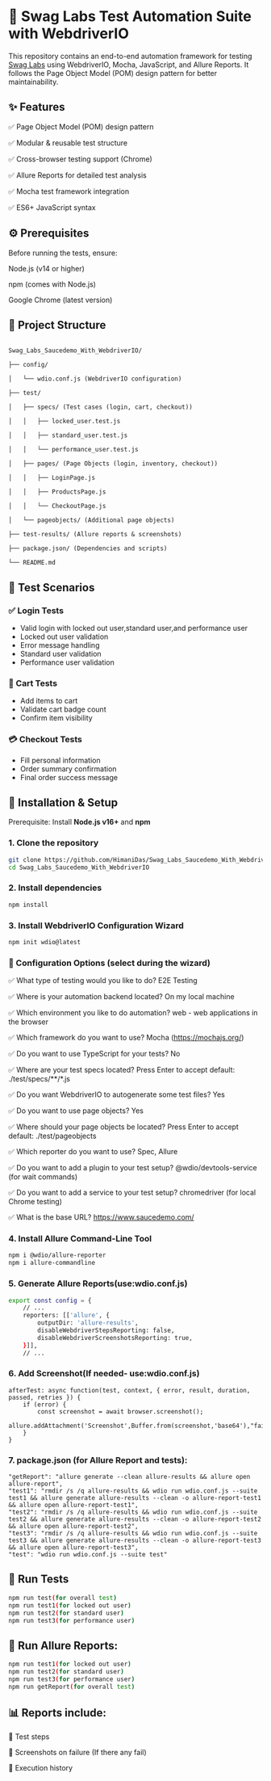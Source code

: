 # 🧪 Swag Labs Test Automation Suite with WebdriverIO

This repository contains an end-to-end automation framework for testing [Swag Labs](https://www.saucedemo.com/) using WebdriverIO, Mocha, JavaScript, and Allure Reports. It follows the Page Object Model (POM) design pattern for better maintainability.

## ✨ Features

✅ Page Object Model (POM) design pattern

✅ Modular & reusable test structure

✅ Cross-browser testing support (Chrome)

✅ Allure Reports for detailed test analysis

✅ Mocha test framework integration

✅ ES6+ JavaScript syntax

## ⚙️ Prerequisites

Before running the tests, ensure:

Node.js (v14 or higher)

npm (comes with Node.js)

Google Chrome (latest version)

## 📂 Project Structure

```

Swag_Labs_Saucedemo_With_WebdriverIO/

├── config/

│   └── wdio.conf.js (WebdriverIO configuration)

├── test/

│   ├── specs/ (Test cases (login, cart, checkout))          

│   │   ├── locked_user.test.js    

│   │   ├── standard_user.test.js   

│   │   └── performance_user.test.js   

│   ├── pages/ (Page Objects (login, inventory, checkout))               

│   │   ├── LoginPage.js

│   │   ├── ProductsPage.js

│   │   └── CheckoutPage.js

│   └── pageobjects/ (Additional page objects)

├── test-results/ (Allure reports & screenshots)

├── package.json/ (Dependencies and scripts)
            
└── README.md
```
## 🧪 Test Scenarios

### ✅ Login Tests
- Valid login with locked out user,standard user,and performance user
- Locked out user validation
- Error message handling
- Standard user validation
- Performance user validation

### 🛒 Cart Tests
- Add items to cart
- Validate cart badge count
- Confirm item visibility

### 💳 Checkout Tests
- Fill personal information
- Order summary confirmation
- Final order success message

## 🚀 Installation & Setup

Prerequisite: Install **Node.js v16+** and **npm**

### 1. Clone the repository

```bash
git clone https://github.com/HimaniDas/Swag_Labs_Saucedemo_With_WebdriverIO.git
cd Swag_Labs_Saucedemo_With_WebdriverIO
```
### 2. Install dependencies

```bash
npm install
```
### 3. Install WebdriverIO Configuration Wizard

```bash
npm init wdio@latest
```
### 📌 Configuration Options (select during the wizard)

✅ What type of testing would you like to do?
E2E Testing

✅ Where is your automation backend located?
On my local machine

✅ Which environment you like to do automation?
web - web applications in the browser

✅ Which framework do you want to use?
Mocha (https://mochajs.org/)

✅ Do you want to use TypeScript for your tests?
No

✅ Where are your test specs located?
Press Enter to accept default: ./test/specs/**/*.js

✅ Do you want WebdriverIO to autogenerate some test files?
Yes

✅ Do you want to use page objects?
Yes

✅ Where should your page objects be located?
Press Enter to accept default: ./test/pageobjects

✅ Which reporter do you want to use?
Spec, Allure

✅ Do you want to add a plugin to your test setup?
@wdio/devtools-service (for wait commands)

✅ Do you want to add a service to your test setup?
chromedriver (for local Chrome testing)

✅ What is the base URL?
https://www.saucedemo.com/

### 4. Install Allure Command-Line Tool

```bash
npm i @wdio/allure-reporter
npm i allure-commandline
```
### 5. Generate Allure Reports(use:wdio.conf.js)

```bash
export const config = {
    // ...
    reporters: [['allure', {
        outputDir: 'allure-results',
        disableWebdriverStepsReporting: false,
        disableWebdriverScreenshotsReporting: true,
    }]],
    // ...
```
### 6. Add Screenshot(If needed- use:wdio.conf.js)

```
afterTest: async function(test, context, { error, result, duration, passed, retries }) {
    if (error) {
        const screenshot = await browser.screenshot();
        allure.addAttachment('Screenshot',Buffer.from(screenshot,'base64'),"failure/png");
    }
}
```
### 7. package.json (for Allure Report and tests):

```
"getReport": "allure generate --clean allure-results && allure open allure-report",
"test1": "rmdir /s /q allure-results && wdio run wdio.conf.js --suite test1 && allure generate allure-results --clean -o allure-report-test1 && allure open allure-report-test1",
"test2": "rmdir /s /q allure-results && wdio run wdio.conf.js --suite test2 && allure generate allure-results --clean -o allure-report-test2 && allure open allure-report-test2",
"test3": "rmdir /s /q allure-results && wdio run wdio.conf.js --suite test3 && allure generate allure-results --clean -o allure-report-test3 && allure open allure-report-test3",
"test": "wdio run wdio.conf.js --suite test"
```
## 🚦 Run Tests

```bash
npm run test(for overall test)
npm run test1(for locked out user)
npm run test2(for standard user)
npm run test3(for performance user)
```
## 🚦 Run Allure Reports:

```bash
npm run test1(for locked out user)
npm run test2(for standard user)
npm run test3(for performance user)
npm run getReport(for overall test)
```
## 📊 Reports include:

📌 Test steps

📌 Screenshots on failure (If there any fail)

📌 Execution history




